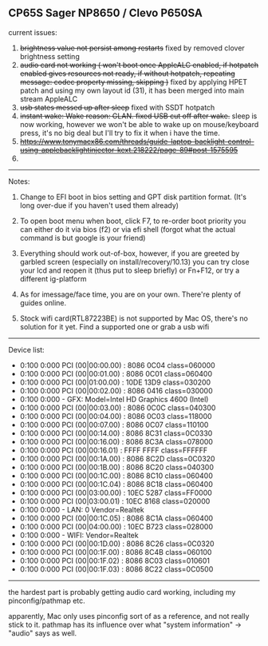 
## CP65S Sager NP8650 / Clevo P650SA

current issues:

1. ~~brightness value not persist among restarts~~ fixed by removed clover brightness setting
2. ~~audio card not working ( won't boot once AppleALC enabled, if hotpatch enabled gives resources not ready, if without hotpatch, repeating message:  codec property missing, skipping )~~ fixed by applying HPET patch and using my own layout id (31), it has been merged into main stream AppleALC
3. ~~usb states messed up after sleep~~ fixed with SSDT hotpatch
4. ~~instant wake: Wake reason: GLAN. fixed USB cut off after wake.~~
sleep is now working, however we won't be able to wake up on mouse/keyboard press, it's no big deal but I'll try to fix it when i have the time.
5. ~~https://www.tonymacx86.com/threads/guide-laptop-backlight-control-using-applebacklightinjector-kext.218222/page-89#post-1575595~~
6. 


-------

Notes: 

1. Change to EFI boot in bios setting and GPT disk partition format. (It's long over-due if you haven't used them already)

2. To open boot menu when boot, click F7, to re-order boot priority you can either do it via bios (f2) or via efi shell (forgot what the actual command is but google is your friend)
 
3. Everything should work out-of-box, however, if you are greeted by garbled screen (especially on install/recovery/10.13) you can try close your lcd and reopen it (thus put to sleep briefly) or Fn+F12, or try a different ig-platform

4. As for imessage/face time, you are on your own. There're plenty of guides online.

5. Stock wifi card(RTL87223BE) is not supported by Mac OS, there's no solution for it yet. Find a supported one or grab a usb wifi

-------

Device list:

* 0:100  0:000  PCI (00|00:00.00) : 8086 0C04 class=060000
* 0:100  0:000  PCI (00|00:01.00) : 8086 0C01 class=060400
* 0:100  0:000  PCI (00|01:00.00) : 10DE 13D9 class=030200
* 0:100  0:000  PCI (00|00:02.00) : 8086 0416 class=030000
* 0:100  0:000   - GFX: Model=Intel HD Graphics 4600 (Intel)
* 0:100  0:000  PCI (00|00:03.00) : 8086 0C0C class=040300
* 0:100  0:000  PCI (00|00:04.00) : 8086 0C03 class=118000
* 0:100  0:000  PCI (00|00:07.00) : 8086 0C07 class=110100
* 0:100  0:000  PCI (00|00:14.00) : 8086 8C31 class=0C0330
* 0:100  0:000  PCI (00|00:16.00) : 8086 8C3A class=078000
* 0:100  0:000  PCI (00|00:16.01) : FFFF FFFF class=FFFFFF
* 0:100  0:000  PCI (00|00:1A.00) : 8086 8C2D class=0C0320
* 0:100  0:000  PCI (00|00:1B.00) : 8086 8C20 class=040300
* 0:100  0:000  PCI (00|00:1C.00) : 8086 8C10 class=060400
* 0:100  0:000  PCI (00|00:1C.04) : 8086 8C18 class=060400
* 0:100  0:000  PCI (00|03:00.00) : 10EC 5287 class=FF0000
* 0:100  0:000  PCI (00|03:00.01) : 10EC 8168 class=020000
* 0:100  0:000   - LAN: 0 Vendor=Realtek
* 0:100  0:000  PCI (00|00:1C.05) : 8086 8C1A class=060400
* 0:100  0:000  PCI (00|04:00.00) : 10EC B723 class=028000
* 0:100  0:000   - WIFI: Vendor=Realtek
* 0:100  0:000  PCI (00|00:1D.00) : 8086 8C26 class=0C0320
* 0:100  0:000  PCI (00|00:1F.00) : 8086 8C4B class=060100
* 0:100  0:000  PCI (00|00:1F.02) : 8086 8C03 class=010601
* 0:100  0:000  PCI (00|00:1F.03) : 8086 8C22 class=0C0500


-------
the hardest part is probably getting audio card working, including my pinconfig/pathmap etc.

apparently, Mac only uses pinconfig sort of as a reference, and not really stick to it. pathmap has its influence over what "system information" -> "audio" says as well.



